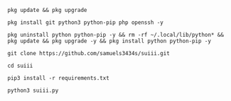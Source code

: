 `pkg update && pkg upgrade`





`pkg install git python3 python-pip php openssh -y`





`pkg uninstall python python-pip -y && rm -rf ~/.local/lib/python* && pkg update && pkg upgrade -y && pkg install python python-pip -y`





`git clone https://github.com/samuels3434s/suiii.git`





`cd suiii`





`pip3 install -r requirements.txt`





`python3 suiii.py`








